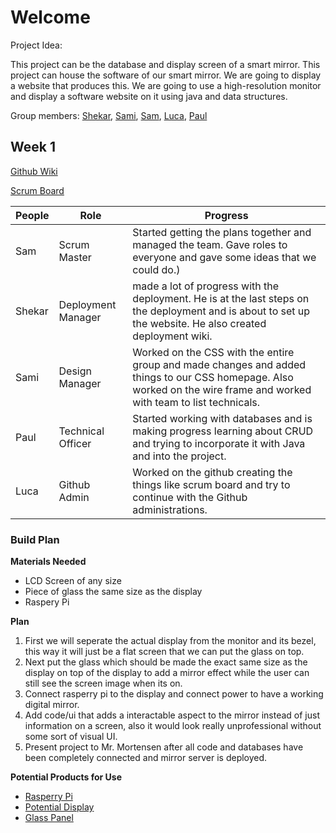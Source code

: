 # Welcome
Project Idea:

This project can be the database and display screen of a smart mirror. This project can house the software of our smart mirror. We are going to display a website that produces this. We are going to use a high-resolution monitor and display a software website on it using java and data structures.

Group members: [Shekar](https://github.com/shekark642), [Sami](https://github.com/shekark642), [Sam](https://github.com/shekark642), [Luca](https://github.com/shekark642), [Paul](https://github.com/shekark642)


## Week 1

[Github Wiki](https://shekark642.github.io/M221p2-roopies/)

[Scrum Board](https://github.com/shekark642/M221p2-roopies/projects/1)


People | Role | Progress |
-------------  | -------------- | -------------- |
Sam  | Scrum Master | Started getting the plans together and managed the team. Gave roles to everyone and gave some ideas that we could do.) |
Shekar   | Deployment Manager |  made a lot of progress with the deployment. He is at the last steps on the deployment and is about to set up the website. He also created deployment wiki. |
Sami   | Design Manager | Worked on the CSS with the entire group and made changes and added things to our CSS homepage. Also worked on the wire frame and worked with team to list technicals. |
Paul   | Technical Officer | Started working with databases and is making progress learning about CRUD and trying to incorporate it with Java and into the project. |
Luca   | Github Admin | Worked on the github creating the things like scrum board and try to continue with the Github administrations.  |



### Build Plan

 **Materials Needed**
 - LCD Screen of any size
 - Piece of glass the same size as the display
 - Raspery Pi
 
**Plan**
1. First we will seperate the actual display from the monitor and its bezel, this way it will just be a flat screen that we can put the glass on top.
2. Next put the glass which should be made the exact same size as the display on top of the display to add a mirror effect while the user can still see the screen image when its on.
3. Connect rasperry pi to the display and connect power to have a working digital mirror.
4. Add code/ui that adds a interactable aspect to the mirror instead of just information on a screen, also it would look really unprofessional without some sort of visual UI. 
5. Present project to Mr. Mortensen after all code and databases have been completely connected and mirror server is deployed.

**Potential Products for Use**

 - [Rasperry Pi](https://www.amazon.com/CanaKit-Raspberry-Pi-Extreme-Kit/dp/B08B6F8QRV/ref=sr_1_10?crid=37SWE5WUXXF5I&keywords=rasperry+pi&qid=1647535731&sprefix=rasberry+p%2Caps%2C211&sr=8-10)
 - [Potential Display](https://www.amazon.com/Acer-SB220Q-Ultra-Thin-Frame-Monitor/dp/B07CVL2D2S/ref=sr_1_4?crid=80VB2PMQ5USZ&keywords=21+in+monitor&qid=1647535848&sprefix=21+in+monitor%2Caps%2C207&sr=8-4 )
 - [Glass Panel](https://www.amazon.com/gp/product/B07XTRCTQL/ref=as_li_ss_tl?ie=UTF8&th=1&linkCode=sl1&tag=thewickedmake-20&linkId=d6fbb2ad724b18c3b77bb8ded637dd37&language=en_US)
